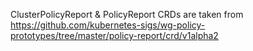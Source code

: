 ClusterPolicyReport & PolicyReport CRDs are taken from
https://github.com/kubernetes-sigs/wg-policy-prototypes/tree/master/policy-report/crd/v1alpha2
